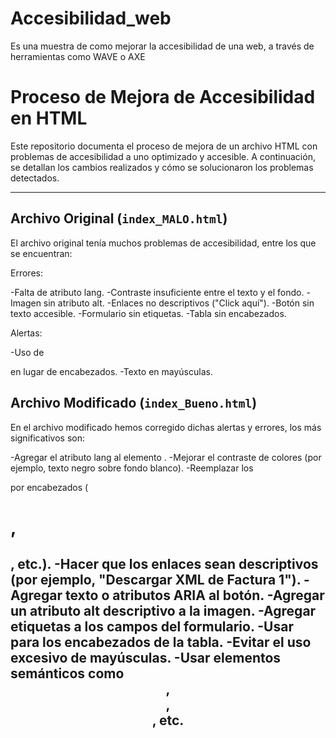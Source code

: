 # Accesibilidad_web
Es una muestra de como mejorar la accesibilidad de una web, a través de herramientas como WAVE o AXE

# Proceso de Mejora de Accesibilidad en HTML

Este repositorio documenta el proceso de mejora de un archivo HTML con problemas de accesibilidad a uno optimizado y accesible. A continuación, se detallan los cambios realizados y cómo se solucionaron los problemas detectados.

---

## Archivo Original (`index_MALO.html`)

El archivo original tenía muchos problemas de accesibilidad, entre los que se encuentran:

Errores:

-Falta de atributo lang.
-Contraste insuficiente entre el texto y el fondo.
-Imagen sin atributo alt.
-Enlaces no descriptivos ("Click aquí").
-Botón sin texto accesible.
-Formulario sin etiquetas.
-Tabla sin encabezados.

Alertas:

-Uso de <div> en lugar de encabezados.
-Texto en mayúsculas.

## Archivo Modificado (`index_Bueno.html`)

En el archivo modificado hemos corregido dichas alertas y errores, los más significativos son: 

-Agregar el atributo lang al elemento <html>.
-Mejorar el contraste de colores (por ejemplo, texto negro sobre fondo blanco).
-Reemplazar los <div> por encabezados (<h1>, <h2>, etc.).
-Hacer que los enlaces sean descriptivos (por ejemplo, "Descargar XML de Factura 1").
-Agregar texto o atributos ARIA al botón.
-Agregar un atributo alt descriptivo a la imagen.
-Agregar etiquetas <label> a los campos del formulario.
-Usar <th> para los encabezados de la tabla.
-Evitar el uso excesivo de mayúsculas.
-Usar elementos semánticos como <header>, <main>, <footer>, etc.
